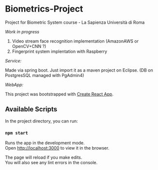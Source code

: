 # Biometrics-Project
Project for Biometric System course - La Sapienza Università di Roma

*Work in progress*

1. Video stream face recognition implementation (AmazonAWS or OpenCV+CNN ?)
2. Fingerprint system implentation with Raspberry

*Service:* 

Made via spring boot. Just import it as a maven project on Eclipse. (DB on PostgresSQL managed with PgAdmin4)

*WebApp:*

This project was bootstrapped with [Create React App](https://github.com/facebook/create-react-app).

## Available Scripts

In the project directory, you can run:

### `npm start`

Runs the app in the development mode.<br />
Open [http://localhost:3000](http://localhost:3000) to view it in the browser.

The page will reload if you make edits.<br />
You will also see any lint errors in the console.
